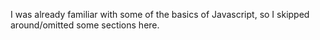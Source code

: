 I was already familiar with some of the basics of Javascript, so I skipped around/omitted some sections here.